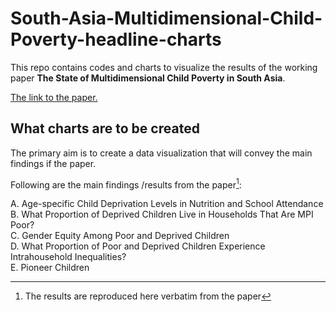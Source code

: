 # South-Asia-Multidimensional-Child-Poverty-headline-charts


This repo contains codes and charts to visualize the results of the working paper __The State of Multidimensional Child Poverty in South Asia__.

[The link to the paper.](https://www.ophi.org.uk/wp-content/uploads/OPHIWP127_vs2.pdf)

## What charts are to be created

The primary aim is to create a data visualization that will convey the main findings if the paper.

Following are the main findings /results from the paper[^1]:

[^1]: The results are reproduced here verbatim from the paper

  A. Age-specific Child Deprivation Levels in Nutrition and School Attendance  
  B. What Proportion of Deprived Children Live in Households That Are MPI Poor?  
  C. Gender Equity Among Poor and Deprived Children  
  D. What Proportion of Poor and Deprived Children Experience Intrahousehold Inequalities?  
  E. Pioneer Children
